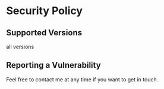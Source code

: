 # Security Policy

## Supported Versions

all versions

## Reporting a Vulnerability

Feel free to contact me at any time if you want to get in touch. 
